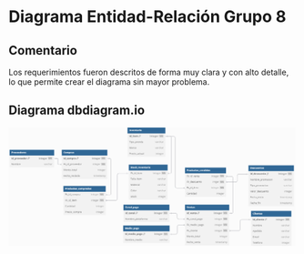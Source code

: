 # Diagrama Entidad-Relación Grupo 8

## Comentario

Los requerimientos fueron descritos de forma muy clara y con alto detalle, lo que permite crear el diagrama sin mayor problema.

## Diagrama dbdiagram.io

![Modelo dbdiagram](diagrama_dbdiagram_g8.png)
